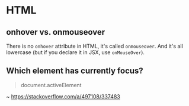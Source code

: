 # HTML

## onhover vs. onmouseover

There is no `onhover` attribute in HTML, it's called `onmouseover`. And it's all lowercase (but if you declare it in JSX, use `onMouseOver`). 

## Which element has currently focus?

> document.activeElement

~ https://stackoverflow.com/a/497108/337483
